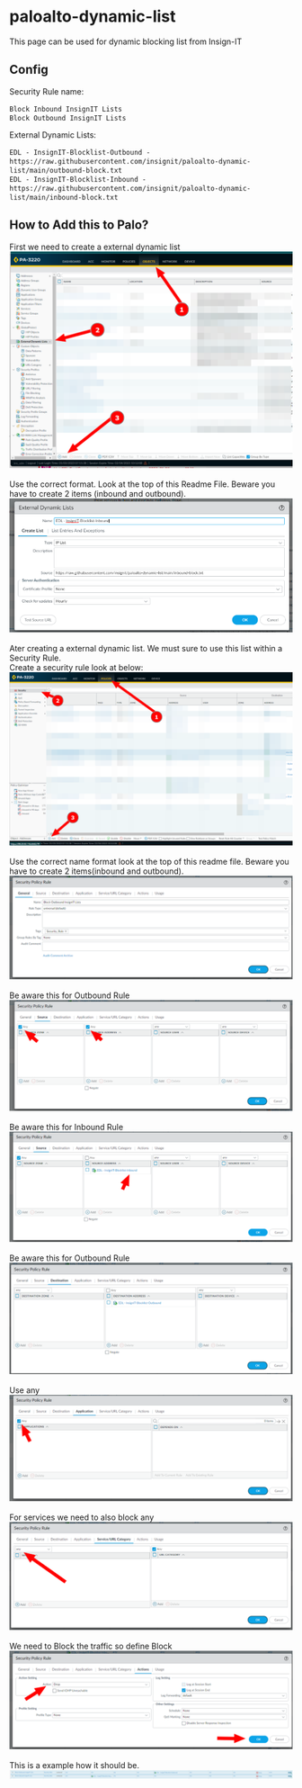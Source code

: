 # paloalto-dynamic-list

This page can be used for dynamic blocking list from Insign-IT

## Config

Security Rule name:
```
Block Inbound InsignIT Lists
Block Outbound InsignIT Lists
```

External Dynamic Lists:
```
EDL - InsignIT-Blocklist-Outbound - https://raw.githubusercontent.com/insignit/paloalto-dynamic-list/main/outbound-block.txt
EDL - InsignIT-Blocklist-Inbound - https://raw.githubusercontent.com/insignit/paloalto-dynamic-list/main/inbound-block.txt
```

## How to Add this to Palo?

First we need to create a external dynamic list\
![Alt text](pics/1.png?raw=true "Title")\
\
Use the correct format. Look at the top of this Readme File. Beware you have to create 2 items (inbound and outbound).\
![Alt text](pics/2.png?raw=true "Title")\
\
Ater creating a external dynamic list. We must sure to use this list within a Security Rule. \
Create a security rule look at below:
![Alt text](pics/3.png?raw=true "Title")\
\
Use the correct name format look at the top of this readme file. Beware you have to create 2 items(inbound and outbound).
![Alt text](pics/3.1.png?raw=true "Title")\
\
Be aware this for Outbound Rule\
![Alt text](pics/3.2.png?raw=true "Title")\
\
Be aware this for Inbound Rule\
![Alt text](pics/3.2.1.png?raw=true "Title")\
\
Be aware this for Outbound Rule\
![Alt text](pics/3.3.png?raw=true "Title")\
\
Use any \
![Alt text](pics/3.4.png?raw=true "Title")\
\
For services we need to also block any \
![Alt text](pics/3.5.png?raw=true "Title")\
\
We need to Block the traffic so define Block\
![Alt text](pics/3.6.png?raw=true "Title")\
\
This is a example how it should be.\
![Alt text](pics/4.png?raw=true "Title")
